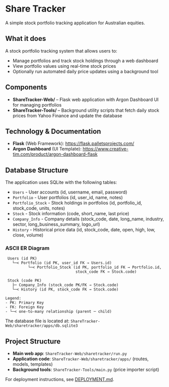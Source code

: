 # Share Tracker

A simple stock portfolio tracking application for Australian equities.

## What it does

A stock portfolio tracking system that allows users to:
- Manage portfolios and track stock holdings through a web dashboard
- View portfolio values using real-time stock prices
- Optionally run automated daily price updates using a background tool

## Components

- **ShareTracker-Web/** – Flask web application with Argon Dashboard UI for managing portfolios
- **ShareTracker-Tools/** – Background utility scripts that fetch daily stock prices from Yahoo Finance and update the database

## Technology & Documentation

- **Flask** (Web Framework): https://flask.palletsprojects.com/
- **Argon Dashboard** (UI Template): https://www.creative-tim.com/product/argon-dashboard-flask

## Database Structure

The application uses SQLite with the following tables:

- `Users` - User accounts (id, username, email, password)
- `Portfolio` - User portfolios (id, user_id, name, notes)
- `Portfolio_Stock` - Stock holdings in portfolios (id, portfolio_id, stock_code, units, notes)
- `Stock` - Stock information (code, short_name, last price)
- `Company_Info` - Company details (stock_code, date, long_name, industry, sector, long_business_summary, logo_url)
- `History` - Historical price data (id, stock_code, date, open, high, low, close, volume)

### ASCII ER Diagram

```text
 Users (id PK)
   └─< Portfolio (id PK, user_id FK → Users.id)
          └─< Portfolio_Stock (id PK, portfolio_id FK → Portfolio.id,
                               stock_code FK → Stock.code)

 Stock (code PK)
   ├─ Company_Info (stock_code PK/FK → Stock.code)
   └─< History (id PK, stock_code FK → Stock.code)

Legend:
- PK: Primary Key
- FK: Foreign Key
- └─< one-to-many relationship (parent ─ child)
```

The database file is located at: `ShareTracker-Web/sharetracker/apps/db.sqlite3`

## Project Structure

- **Main web app**: `ShareTracker-Web/sharetracker/run.py`
- **Application code**: `ShareTracker-Web/sharetracker/apps/` (routes, models, templates)
- **Background tools**: `ShareTracker-Tools/main.py` (price importer script)

For deployment instructions, see [DEPLOYMENT.md](DEPLOYMENT.md).

